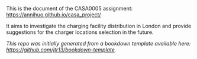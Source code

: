 This is the document of the CASA0005 assignment:
https://annihuo.github.io/casa_project/


It aims to investigate the charging facility distribution in London and provide suggestions for the charger locations selection in the future.
  
  
*This repo was initially generated from a bookdown template available here: https://github.com/jtr13/bookdown-template.*

